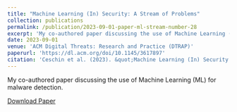 ```yaml
---
title: "Machine Learning (In) Security: A Stream of Problems"
collection: publications
permalink: /publication/2023-09-01-paper-ml-stream-number-28
excerpt: 'My co-authored paper discussing the use of Machine Learning (ML) for malware detection'
date: 2023-09-01
venue: 'ACM Digital Threats: Research and Practice (DTRAP)'
paperurl: 'https://dl.acm.org/doi/10.1145/3617897'
citation: 'Ceschin et al. (2023). &quot;Machine Learning (In) Security: A Stream of Problems&quot; <i>ACM DTRAP</i>. 1(1).'
---
```

My co-authored paper discussing the use of Machine Learning (ML) for malware detection.

[Download Paper](https://marcusbotacin.github.io/files/2023-ceschin-insecurity.pdf)

